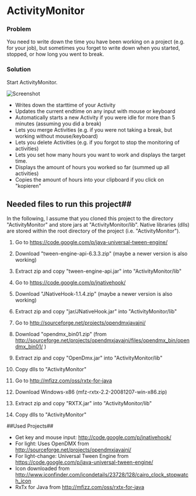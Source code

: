 # ActivityMonitor 
### Problem 
You need to write down the time you have been working on a project (e.g. for your job), but sometimes you forget to write down when you started, stopped, or how long you went to break.
### Solution 
Start ActivityMonitor.

![Screenshot](https://raw.github.com/ALoecken/ActivityMonitor/master/deploy/screenshot.png "Screenshot")
 * Writes down the starttime of your Activity
 * Updates the current endtime on any input with mouse or keyboard 
 * Automatically starts a new Activity if you were idle for more than 5 minutes (assuming you did a break)
 * Lets you merge Activities (e.g. if you were not taking a break, but working without mouse/keyboard)
 * Lets you delete Activities (e.g. if you forgot to stop the monitoring of activities)
 * Lets you set how many hours you want to work and displays the target time.
 * Displays the amount of hours you worked so far (summed up all activities)
 * Copies the amount of hours into your clipboard if you click on "kopieren"

## Needed files to run this project##
In the following, I assume that you cloned this project to the directory "ActivityMonitor" and store jars at "ActivityMonitor/lib". Native libraries (dlls) are stored within the root directory of the project (i.e. "ActivityMonitor"). 
 1. Go to https://code.google.com/p/java-universal-tween-engine/
  1. Download "tween-engine-api-6.3.3.zip" (maybe a newer version is also working)
  2. Extract zip and copy "tween-engine-api.jar" into "ActivityMonitor/lib"

 2. Go to https://code.google.com/p/jnativehook/
  1. Download "JNativeHook-1.1.4.zip" (maybe a newer version is also working)
  2. Extract zip and copy "jar/JNativeHook.jar" into "ActivityMonitor/lib"

 3. Go to http://sourceforge.net/projects/opendmxjavajni/
  1. Download "opendmx_bin01.zip" (from http://sourceforge.net/projects/opendmxjavajni/files/opendmx_bin/opendmx_bin01/ )
  2. Extract zip and copy "OpenDmx.jar" into "ActivityMonitor/lib"
  3. Copy dlls to "ActivityMonitor"
  
4. Go to http://mfizz.com/oss/rxtx-for-java
  1. Download Windows-x86 (mfz-rxtx-2.2-20081207-win-x86.zip)
  2. Extract zip and copy "RXTX.jar" into "ActivityMonitor/lib"
  3. Copy dlls to "ActivityMonitor"
 
 
##Used Projects##
 * Get key and mouse input: http://code.google.com/p/jnativehook/
 * For light: Uses OpenDMX from http://sourceforge.net/projects/opendmxjavajni/
 * For light-change: Universal Tween Engine from https://code.google.com/p/java-universal-tween-engine/
 * Icon downloaded from http://www.iconfinder.com/icondetails/23728/128/cairo_clock_stopwatch_icon
 * RxTx for Java from http://mfizz.com/oss/rxtx-for-java


